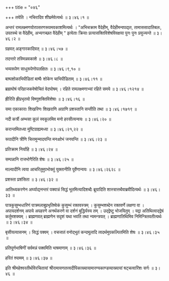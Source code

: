 +++
title = "०४६"

+++
तयेति । नचिरादिव शीघ्रमेवेत्यर्थः  ॥  ३।४६।१ ॥   

  

अन्तरं रामलक्ष्मणयोरपसरणरूपमवकाशमित्यर्थः । "अभिचक्राम वैदेहीम्, वैदेहीमन्वपद्यत, तामाससादातिबलः, उपतस्थे स वैदेहीम्, अभ्यगच्छत वैदेहीम् " इत्येताः क्रियाः प्रत्यासक्तिविशेषविवक्षया पुनः पुनः प्रयुज्यन्ते  ॥  ३।४६।२ ॥   

  

ग्रहवत् अङ्गारकादिवत्  ॥  ३।४६।५७ ॥   

  

तदन्तरे तस्मिन्नवकाशे  ॥  ३।४६।८ ॥   

  

भव्यरूपेण साधुरूपेणोपलक्षितः  ॥  ३।४६।९,१० ॥   

  

बाष्पशोकाभिपीडितां बाष्पैः शोकेन चाभिपीडिताम्  ॥  ३।४६।११ ॥   

  

ब्रह्मघोषं परिव्राजकवेषोचितं वेदघोषम् । रहिते रामलक्ष्मणाभ्यां रहिते समये  ॥  ३।४६।१२१४ ॥   

  

ह्रीरिति ह्रीप्रभृतयो विष्णुशक्तिविशेषाः  ॥  ३।४६।१६ ॥   

  

समा एकाकाराः शिखरिणः शिखराणि अग्राणि प्रशस्तानि सन्तीति तथा  ॥  ३।४६।१७१९ ॥   

  

नदी कर्त्री अम्भसा कूलं स्वकूलमिव मनो हरसीत्यन्वयः  ॥  ३।४६।२० ॥   

  

करान्तमितध्या मुष्टिग्राह्यमध्या  ॥  ३।४६।२१,२२ ॥   

  

रूपादीनि त्रीणि चित्तमुन्मादयन्ति मनःक्षोभं जनयन्ति  ॥  ३।४६।२३ ॥   

  

प्रतिक्राम निर्याहि  ॥  ३।४६।२४ ॥   

  

सम्पन्नानि राजभोगैरिति शेषः  ॥  ३।४६।२५ ॥   

  

माल्यादीनि त्वया आचरितुमुपभोक्तुं युक्तानीति पूर्वेणान्वयः  ॥  ३।४६।२६२८ ॥   

  

प्रशस्ता प्रशंसिता  ॥  ३।४६।३२ ॥   

  

आतिथ्यकरणेन अर्घ्याद्यनन्तरं पक्वान्नं सिद्धं भूतमित्यादिशब्दैः ब्रूयादिति शास्त्रात्तथैवाब्रवीदित्यर्थः  ॥  ३।४६।३३ ॥   

  

पात्रकुसुम्भधारिणं पात्रमलाबुप्रभृतिष्वेकं कुसुम्भं रक्तवस्त्रम् । कुसुम्भशब्देन रक्तवर्णे लक्षणा वा । अपायदर्शनम् अपाये अपहरणे अनर्थकरणे वा दर्शनं बुद्धिर्यस्य तम् । उद्द्वेष्टु भोजयितुम् । यद्वा अतिथित्वाद्द्वेषं कर्तुमशक्यम् । ब्राह्मणवत् ब्राह्मणेन सदृशं यथा भवति तथा न्यमन्त्रयत् । ब्राह्मणातिथिमिव निमिन्त्रितवतीत्यर्थः  ॥  ३।४६।३४ ॥   

  

बृसीयत्यासनम् । सिद्धं पक्वम् । वचजातं वनोद्भूतं कन्दमूलादि त्वदर्थमुपकल्पितमिति शेषः  ॥  ३।४६।३५ ॥   

  

प्रतिपूर्णभाषिणीं सर्वमन्नं पक्वमिति भाषमाणाम्  ॥  ३।४६।३६ ॥   

  

हरितं श्यामम्  ॥  ३।४६।३७ ॥   

  

इति श्रीमहेश्वरतीर्थविरचितायां श्रीरामायणतत्त्वदीपिकाख्यायामारण्यकाण्डव्याख्यायां षट्चत्वारिंशः सर्गः  ॥  ३।४६ ॥   

  

